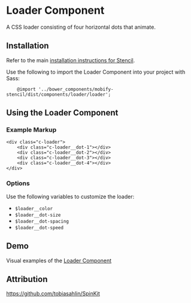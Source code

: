 # Loader Component

A CSS loader consisting of four horizontal dots that animate.


## Installation

Refer to the main [installation instructions for Stencil](https://github.com/mobify/stencil#installation).

Use the following to import the Loader Component into your project with Sass:

```
    @import '../bower_components/mobify-stencil/dist/components/loader/loader';
```

## Using the Loader Component

### Example Markup

```
<div class="c-loader">
    <div class="c-loader__dot-1"></div>
    <div class="c-loader__dot-2"></div>
    <div class="c-loader__dot-3"></div>
    <div class="c-loader__dot-4"></div>
</div>
```

### Options

Use the following variables to customize the loader:

* `$loader__color`
* `$loader__dot-size`
* `$loader__dot-spacing`
* `$loader__dot-speed`


## Demo

Visual examples of the [Loader Component](https://mobify.github.io/stencil/visual/components/loader/index.html)

## Attribution

https://github.com/tobiasahlin/SpinKit
